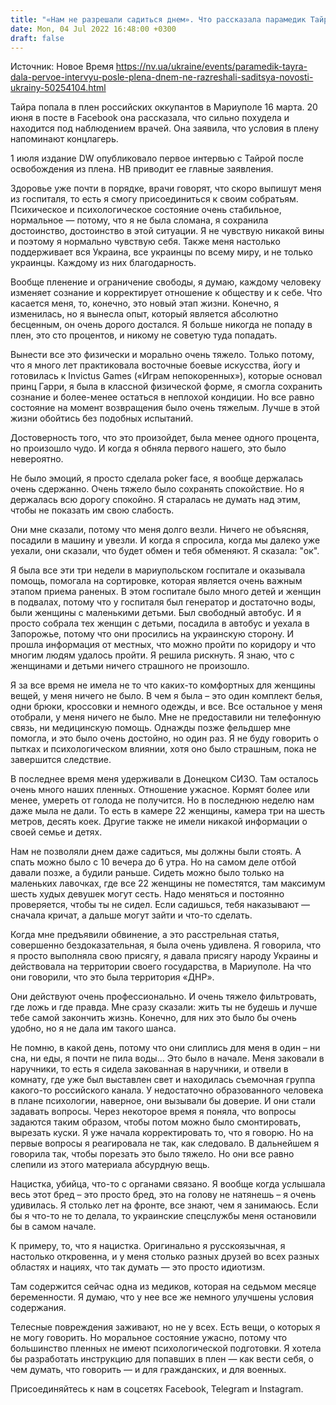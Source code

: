 ```yaml
---
title: "«Нам не разрешали садиться днем». Что рассказала парамедик Тайра в первом интервью после освобождения — главное"
date: Mon, 04 Jul 2022 16:48:00 +0300
draft: false
---
```

Источник: Новое Время https://nv.ua/ukraine/events/paramedik-tayra-dala-pervoe-intervyu-posle-plena-dnem-ne-razreshali-saditsya-novosti-ukrainy-50254104.html


Тайра попала в плен российских оккупантов в Мариуполе 16 марта. 20 июня в посте в Facebook она рассказала, что сильно похудела и находится под наблюдением врачей. Она заявила, что условия в плену напоминают концлагерь.

1 июля издание DW опубликовало первое интервью с Тайрой после освобождения из плена. НВ приводит ее главные заявления.

Здоровье уже почти в порядке, врачи говорят, что скоро выпишут меня из госпиталя, то есть я смогу присоединиться к своим собратьям. Психическое и психологическое состояние очень стабильное, нормальное — потому, что я не была сломана, я сохранила достоинство, достоинство в этой ситуации. Я не чувствую никакой вины и поэтому я нормально чувствую себя. Также меня настолько поддерживает вся Украина, все украинцы по всему миру, и не только украинцы. Каждому из них благодарность.

Вообще пленение и ограничение свободы, я думаю, каждому человеку изменяет сознание и корректирует отношение к обществу и к себе. Что касается меня, то, конечно, это новый этап жизни. Конечно, я изменилась, но я вынесла опыт, который является абсолютно бесценным, он очень дорого достался. Я больше никогда не попаду в плен, это сто процентов, и никому не советую туда попадать.

Вынести все это физически и морально очень тяжело. Только потому, что я много лет практиковала восточные боевые искусства, йогу и готовилась к Invictus Games («Играм непокоренных»), которые основал принц Гарри, я была в классной физической форме, я смогла сохранить сознание и более-менее остаться в неплохой кондиции. Но все равно состояние на момент возвращения было очень тяжелым. Лучше в этой жизни обойтись без подобных испытаний.

Достоверность того, что это произойдет, была менее одного процента, но произошло чудо. И когда я обняла первого нашего, это было невероятно.

Не было эмоций, я просто сделала poker face, я вообще держалась очень сдержанно. Очень тяжело было сохранять спокойствие. Но я держалась всю дорогу спокойно. Я старалась не думать над этим, чтобы не показать им свою слабость.

Они мне сказали, потому что меня долго везли. Ничего не объясняя, посадили в машину и увезли. И когда я спросила, когда мы далеко уже уехали, они сказали, что будет обмен и тебя обменяют. Я сказала: "ок".

Я была все эти три недели в мариупольском госпитале и оказывала помощь, помогала на сортировке, которая является очень важным этапом приема раненых. В этом госпитале было много детей и женщин в подвалах, потому что у госпиталя был генератор и достаточно воды, были женщины с маленькими детьми. Был свободный автобус. И я просто собрала тех женщин с детьми, посадила в автобус и уехала в Запорожье, потому что они просились на украинскую сторону. И прошла информация от местных, что можно пройти по коридору и что многим людям удалось пройти. Я решила рискнуть. Я знаю, что с женщинами и детьми ничего страшного не произошло.

Я за все время не имела не то что каких-то комфортных для женщины вещей, у меня ничего не было. В чем я была – это один комплект белья, одни брюки, кроссовки и немного одежды, и все. Все остальное у меня отобрали, у меня ничего не было. Мне не предоставили ни телефонную связь, ни медицинскую помощь. Однажды позже фельдшер мне помогла, и это было очень достойно, но один раз. Я не буду говорить о пытках и психологическом влиянии, хотя оно было страшным, пока не завершится следствие.

В последнее время меня удерживали в Донецком СИЗО. Там осталось очень много наших пленных. Отношение ужасное. Кормят более или менее, умереть от голода не получится. Но в последнюю неделю нам даже мыла не дали. То есть в камере 22 женщины, камера три на шесть метров, десять коек. Другие также не имели никакой информации о своей семье и детях.

Нам не позволяли днем даже садиться, мы должны были стоять. А спать можно было с 10 вечера до 6 утра. Но на самом деле отбой давали позже, а будили раньше. Сидеть можно было только на маленьких лавочках, где все 22 женщины не поместятся, там максимум шесть худых девушек могут сесть. Надо меняться и постоянно проверяется, чтобы ты не сидел. Если садишься, тебя наказывают — сначала кричат, а дальше могут зайти и что-то сделать.

Когда мне предъявили обвинение, а это расстрельная статья, совершенно бездоказательная, я была очень удивлена. Я говорила, что я просто выполняла свою присягу, я давала присягу народу Украины и действовала на территории своего государства, в Мариуполе. На что они говорили, что это была территория «ДНР».

Они действуют очень профессионально. И очень тяжело фильтровать, где ложь и где правда. Мне сразу сказали: жить ты не будешь и лучше тебе самой закончить жизнь. Конечно, для них это было бы очень удобно, но я не дала им такого шанса.

Не помню, в какой день, потому что они слиплись для меня в один – ни сна, ни еды, я почти не пила воды… Это было в начале. Меня заковали в наручники, то есть я сидела закованная в наручники, и отвели в комнату, где уже был выставлен свет и находилась съемочная группа какого-то российского канала. У недостаточно образованного человека в плане психологии, наверное, они вызывали бы доверие. И они стали задавать вопросы. Через некоторое время я поняла, что вопросы задаются таким образом, чтобы потом можно было смонтировать, вырезать куски. Я уже начала корректировать то, что я говорю. Но на первые вопросы я реагировала не так, как следовало. В дальнейшем я говорила так, чтобы порезать это было тяжело. Но они все равно слепили из этого материала абсурдную вещь.

Нацистка, убийца, что-то с органами связано. Я вообще когда услышала весь этот бред – это просто бред, это на голову не натянешь – я очень удивилась. Я столько лет на фронте, все знают, чем я занимаюсь. Если бы я что-то не то делала, то украинские спецслужбы меня остановили бы в самом начале.

К примеру, то, что я нацистка. Оригинально я русскоязычная, я настолько откровенна, и у меня столько разных друзей во всех разных областях и нациях, что так думать — это просто идиотизм.

Там содержится сейчас одна из медиков, которая на седьмом месяце беременности. Я думаю, что у нее все же немного улучшены условия содержания.

Телесные повреждения заживают, но не у всех. Есть вещи, о которых я не могу говорить. Но моральное состояние ужасно, потому что большинство пленных не имеют психологической подготовки. Я хотела бы разработать инструкцию для попавших в плен — как вести себя, о чем думать, что говорить — и для гражданских, и для военных.

Присоединяйтесь к нам в соцсетях Facebook, Telegram и Instagram.
